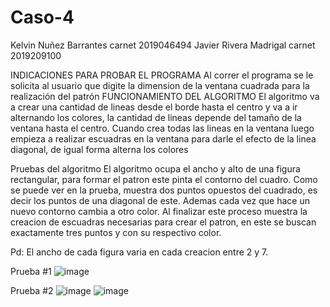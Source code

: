 # Caso-4
Kelvin Nuñez Barrantes
carnet 2019046494
Javier Rivera Madrigal
carnet 2019209100

INDICACIONES PARA PROBAR EL PROGRAMA
Al correr el programa se le solicita al usuario que digite la dimension de la ventana cuadrada para la realización del patrón
FUNCIONAMIENTO DEL ALGORITMO
El algoritmo va a crear una cantidad de lineas desde el borde hasta el centro y va a ir alternando los colores, la cantidad de lineas depende del tamaño de la ventana hasta el centro. Cuando crea todas las lineas en la ventana luego empieza a realizar escuadras en la ventana para darle el efecto de la linea diagonal, de igual forma alterna los colores 

Pruebas del algoritmo
El algoritmo ocupa el ancho y alto de una figura rectangular, para formar el patron este pinta el contorno del cuadro. Como se puede ver en la prueba, muestra dos puntos opuestos del cuadrado, es decir los puntos de una diagonal de este. Ademas cada vez que hace un nuevo contorno cambia a otro color. Al finalizar este proceso muestra la creacion de escuadras necesarias para crear el patron, en este se buscan exactamente tres puntos y con su respectivo color.

Pd: El ancho de cada figura varia en cada creacion entre 2 y 7.

Prueba #1
![image](https://user-images.githubusercontent.com/71288541/111852507-cf7a1800-88dc-11eb-9d1d-2288e5a03b6e.png)


Prueba #2
![image](https://user-images.githubusercontent.com/71288541/111852884-5976b080-88de-11eb-8eb9-dc84df2322e1.png)
![image](https://user-images.githubusercontent.com/71288541/111852899-66939f80-88de-11eb-91ba-baf58ce3557a.png)

